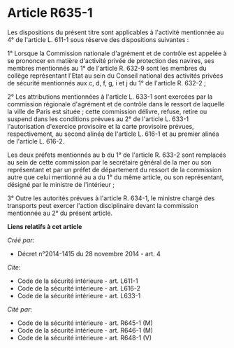 # Article R635-1

Les dispositions du présent titre sont applicables à l'activité mentionnée au 4° de l'article L. 611-1 sous réserve des
dispositions suivantes : 

1° Lorsque la Commission nationale d'agrément et de contrôle est appelée à se prononcer en matière d'activité privée de
protection des navires, ses membres mentionnés au 1° de l'article R. 632-9 sont les membres du collège représentant l'Etat au
sein du Conseil national des activités privées de sécurité mentionnés aux c, d, f, g, i et j du 1° de l'article R. 632-2 ; 

2° Les attributions mentionnées à l'article L. 633-1 sont exercées par la commission régionale d'agrément et de contrôle dans
le ressort de laquelle la ville de Paris est située ; cette commission délivre, refuse, retire ou suspend dans les conditions
prévues au 2° de l'article L. 633-1 l'autorisation d'exercice provisoire et la carte provisoire prévues, respectivement, au
second alinéa de l'article L. 616-1 et au premier alinéa de l'article L. 616-2. 

Les deux préfets mentionnés au b du 1° de l'article R. 633-2 sont remplacés au sein de cette commission par le secrétaire
général de la mer ou son représentant et par un préfet de département du ressort de la commission autre que celui mentionné
au a du 1° du même article, ou son représentant, désigné par le ministre de l'intérieur ; 

3° Outre les autorités prévues à l'article R. 634-1, le ministre chargé des transports peut exercer l'action disciplinaire
devant la commission mentionnée au 2° du présent article.

**Liens relatifs à cet article**

_Créé par_:

  - Décret n°2014-1415 du 28 novembre 2014 - art. 4

_Cite_:

  - Code de la sécurité intérieure - art. L611-1
  - Code de la sécurité intérieure - art. L616-2
  - Code de la sécurité intérieure - art. L633-1

_Cité par_:

  - Code de la sécurité intérieure - art. R645-1 (M)
  - Code de la sécurité intérieure - art. R646-1 (M)
  - Code de la sécurité intérieure - art. R648-1 (V)
